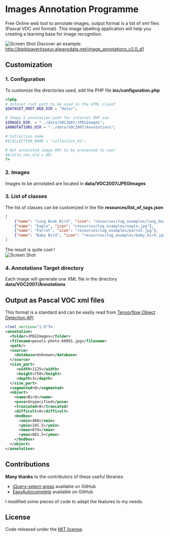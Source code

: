 # Images Annotation Programme
Free Online web tool to annotate images, output format is a list of xml files (Pascal VOC xml format). This image labelling application will help you creating a learning base for image recognition.

![Screen Shot](http://bipbipavertisseur.alwaysdata.net/example/images/screen_shot_3.jpg)
Discover an example: http://bipbipavertisseur.alwaysdata.net/image_annotations_v2.0_d1

## Customization

### 1. Configuration
To customize the directories used, edit the PHP file **inc/configuration.php**
```php
<?php
# dataset root path to be used in the HTML client
$DATASET_ROOT_WEB_DIR = "data/";

# Image & annotation path for internal PHP use
$IMAGES_DIR  = "../data/VOC2007/JPEGImages";
$ANNOTATIONS_DIR = "../data/VOC2007/Annotations";

# Collection name
#$COLLECTION_NAME = "collection_01";

# Not annotated image 80% to be presented to user
#$ratio_new_old = 80;
?>
```
### 2. Images
Images to be annotated are located in **data/VOC2007/JPEGImages**

### 3. List of classes

The list of classes can be customized in the file **resources/list_of_tags.json**
```json
[
	{"name": "Long Beak Bird", "icon": "resources/tag_examples/long_beak.jpg"},
	{"name": "Eagle", "icon": "resources/tag_examples/eagle.jpg"},
	{"name": "Parrot", "icon": "resources/tag_examples/parrot.jpg"},
	{"name": "Baby Bird", "icon": "resources/tag_examples/baby_bird.jpg"}
]
```
The result is quite cool !<br />
![Screen Shot](http://bipbipavertisseur.alwaysdata.net/example/images/list_species.jpg)

### 4. Annotations Target directory
Each image will generate one XML file in the directory **data/VOC2007/Annotations**

## Output as Pascal VOC xml files

This format is a standard and can be easily read from [Tensorflow Object Detection API](https://github.com/tensorflow/models/tree/master/object_detection)

```xml
<?xml version="1.0"?>
<annotation>
  <folder>JPEGImages</folder>
  <filename>pexels-photo-60091.jpg</filename>
  <path/>
  <source>
    <database>Unknown</database>
  </source>
  <size_part>
     <width>1125</width>
     <height>750</height>
     <depth>3</depth>
  </size_part>
  <segmented>0</segmented>
  <object>
    <name>Bird</name>
    <pose>Unspecified</pose>
    <truncated>0</truncated>
    <difficult>0</difficult>
    <bndbox>
      <xmin>488</xmin>
      <ymin>245.5</ymin>
      <xmax>674</xmax>
      <ymax>601.5</ymax>
    </bndbox>
  </object>
</annotation>
```

## Contributions

**Many thanks** to the contributors of these useful libraries:
* [jQuery-select-areas](https://github.com/360Learning/jquery-select-areas) available on GitHub
* [EasyAutocomplete](https://github.com/pawelczak/EasyAutocomplete) available on GitHub

I modified some pieces of code to adapt the features to my needs.

## License

Code released under the <a href='http://github.com/pawelczak/EasyAutocomplete/blob/master/LICENSE.txt' > MIT license</a>.
